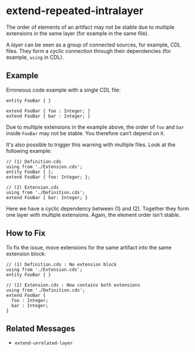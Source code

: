 # extend-repeated-intralayer

The order of elements of an artifact may not be stable due to multiple
extensions in the same layer (for example in the same file).

A _layer_ can be seen as a group of connected sources, for example, CDL files.
They form a cyclic connection through their dependencies
(for example, `using` in CDL).

## Example

Erroneous code example with a single CDL file:

```cdl
entity FooBar { }

extend FooBar { foo : Integer; }
extend FooBar { bar : Integer; }
```

Due to multiple extensions in the example above, the order of `foo` and `bar`
inside `FooBar` may not be stable.  You therefore can’t depend on it.

It's also possible to trigger this warning with multiple files.
Look at the following example:

```cdl
// (1) Definition.cds
using from './Extension.cds';
entity FooBar { };
extend FooBar { foo: Integer; };

// (2) Extension.cds
using from './Definition.cds';
extend FooBar { bar: Integer; }
```

Here we have a cyclic dependency between (1) and (2).  Together they form one
layer with multiple extensions.  Again, the element order isn’t stable.

## How to Fix

To fix the issue, move extensions for the same artifact into the same extension
block:

```cdl
// (1) Definition.cds : No extension block
using from './Extension.cds';
entity FooBar { }

// (2) Extension.cds : Now contains both extensions
using from './Definition.cds';
extend FooBar {
  foo : Integer;
  bar : Integer;
}
```

## Related Messages

- `extend-unrelated-layer`
